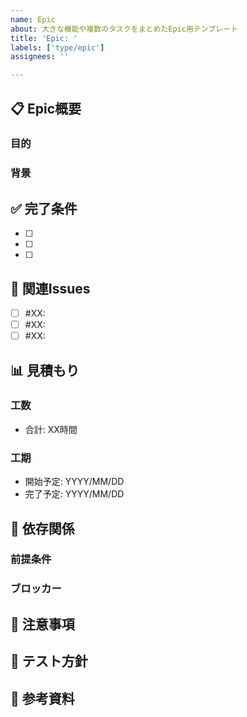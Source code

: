 ```yaml
---
name: Epic
about: 大きな機能や複数のタスクをまとめたEpic用テンプレート
title: 'Epic: '
labels: ['type/epic']
assignees: ''

---
```


## 📋 Epic概要

### 目的
<!-- このEpicで達成したい目的を記述 -->

### 背景
<!-- なぜこのEpicが必要なのか、背景を説明 -->

## ✅ 完了条件

- [ ] 
- [ ] 
- [ ] 

## 🎯 関連Issues

<!-- 関連する個別のIssueを列挙 -->
- [ ] #XX: 
- [ ] #XX: 
- [ ] #XX: 

## 📊 見積もり

### 工数
- 合計: XX時間

### 工期
- 開始予定: YYYY/MM/DD
- 完了予定: YYYY/MM/DD

## 🔗 依存関係

### 前提条件
<!-- このEpicを開始する前に完了している必要があるもの -->

### ブロッカー
<!-- このEpicの進行を妨げる可能性のあるもの -->

## 📝 注意事項

<!-- 実装時の注意点や制約事項 -->

## 🧪 テスト方針

<!-- このEpicの完了をどのようにテスト・確認するか -->

## 📖 参考資料

<!-- 関連するドキュメント、デザイン、仕様書など -->